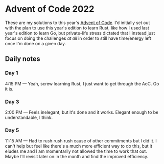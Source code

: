 # Advent of Code 2022

These are my solutions to this year's [Advent of Code](https://adventofcode.com/2022). I'd initially set out with the plan to use this year's edition to learn Rust, like how I used last year's edition to learn Go, but private-life stress dictated that I instead just focus on doing the challenges _at all_ in order to still have time/energy left once I'm done on a given day.

## Daily notes

### Day 1

4:15 PM — Yeah, screw learning Rust, I just want to get through the AoC. Go it is.

### Day 3

2:00 PM — Feels inelegant, but it's done and it works. Elegant enough to be understandable, I think.

### Day 5

11:15 AM — Had to rush rush rush cause of other commitments but I did it. I can't help but feel like there's a much more efficient way to do this, but it eludes me and I am momentarily not allowed the time to work that out. Maybe I'll revisit later on in the month and find the improved efficiency.
